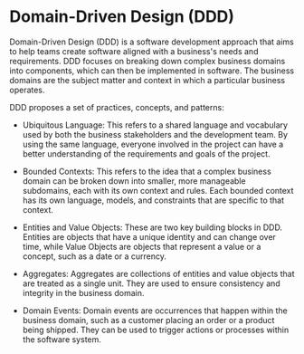 # Domain-Driven Design (DDD)

Domain-Driven Design (DDD) is a software development approach that aims to help teams create software aligned with a business's needs and requirements. DDD focuses on breaking down complex business domains into components, which can then be implemented in software. The business domains are the subject matter and context in which a particular business operates.

DDD proposes a set of practices, concepts, and patterns:

* Ubiquitous Language: This refers to a shared language and vocabulary used by both the business stakeholders and the development team. By using the same language, everyone involved in the project can have a better understanding of the requirements and goals of the project.

* Bounded Contexts: This refers to the idea that a complex business domain can be broken down into smaller, more manageable subdomains, each with its own context and rules. Each bounded context has its own language, models, and constraints that are specific to that context.

* Entities and Value Objects: These are two key building blocks in DDD. Entities are objects that have a unique identity and can change over time, while Value Objects are objects that represent a value or a concept, such as a date or a currency.

* Aggregates: Aggregates are collections of entities and value objects that are treated as a single unit. They are used to ensure consistency and integrity in the business domain.

* Domain Events: Domain events are occurrences that happen within the business domain, such as a customer placing an order or a product being shipped. They can be used to trigger actions or processes within the software system.
